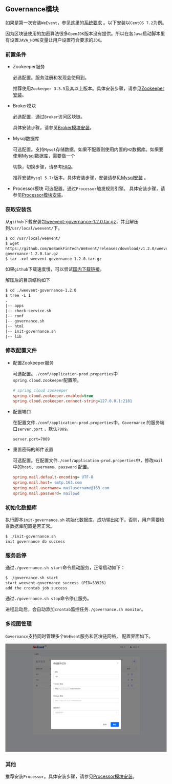 ## Governance模块
如果是第一次安装`WeEvent`，参见这里的[系统要求](../environment.html) 。以下安装以`CentOS 7.2`为例。

因为区块链使用的加密算法很多`OpenJDK`版本没有提供。所以在各`Java`启动脚本里有设置`JAVA_HOME`变量让用户设置符合要求的`JDK`。

### 前置条件

- Zookeeper服务

  必选配置。服务注册和发现会使用到。

  推荐使用`Zookeeper 3.5.5`及其以上版本。具体安装步骤，请参见[Zookeeper安装](https://zookeeper.apache.org/doc/r3.5.7/zookeeperStarted.html)。

- Broker模块

   必选配置，通过`Broker`访问区块链。

   具体安装步骤，请参见[Broker模块安装](./broker.html)。

- Mysql数据库

  可选配置。支持`Mysql`存储数据，如果不配置则使用内置的`H2`数据库。如果要使用Mysql数据库，需要做一个

  切换，切换步骤，请参考[FAQ](https://weeventdoc.readthedocs.io/zh_CN/latest/faq/weevent.html)。

  推荐安装`Mysql 5.7+`版本。具体安装步骤，安装请参见[Mysql安装](http://dev.mysql.com/downloads/mysql/) 。
  
- Processor模块
  可选配置。通过`Processor`触发规则引擎。
  具体安装步骤，请参见[Processor模块安装](./processor.html)。


### 获取安装包

从`github`下载安装包[weevent-governance-1.2.0.tar.gz](https://github.com/WeBankFinTech/WeEvent/releases/download/v1.2.0/weevent-governance-1.2.0.tar.gz)，并且解压到`/usr/local/weevent/`下。

```shell
$ cd /usr/local/weevent/
$ wget https://github.com/WeBankFinTech/WeEvent/releases/download/v1.2.0/weevent-governance-1.2.0.tar.gz
$ tar -xvf weevent-governance-1.2.0.tar.gz
```

如果`github`下载速度慢，可以尝试[国内下载链接](https://www.fisco.com.cn/cdn/weevent/download/releases/v1.2.0/weevent-governance-1.2.0.tar.gz)。

解压后的目录结构如下

```
$ cd ./weevent-governance-1.2.0
$ tree -L 1
.
|-- apps
|-- check-service.sh
|-- conf
|-- governance.sh
|-- html
|-- init-governance.sh
|-- lib
```

### 修改配置文件

- 配置Zookeeper服务

  可选配置。`./conf/application-prod.properties`中`spring.cloud.zookeeper`配置项。
  
  ```ini
  # spring cloud zookeeper
  spring.cloud.zookeeper.enabled=true
  spring.cloud.zookeeper.connect-string=127.0.0.1:2181
  ```
  
- 配置端口

  在配置文件`./conf/application-prod.properties`中，`Governance` 的服务端口`server.port` ，默认`7009`。

  ```
  server.port=7009
  ```

- 重置密码的邮件设置

    可选配置。在配置文件`./conf/application-prod.properties`中，修改`mail`中的`host`、`username`、`password` 配置。

    ```ini
	spring.mail.default-encoding= UTF-8
	spring.mail.host= smtp.163.com
	spring.mail.username= mailusername@163.com
	spring.mail.password= mailpwd
    ```

### 初始化数据库

执行脚本`init-governance.sh` 初始化数据库，成功输出如下。否则，用户需要检查数据库配置是否正常。

```shell
$ ./init-governance.sh
init governance db success
```

### 服务启停

通过`./governance.sh start`命令启动服务，正常启动如下：

```shell
$ ./governance.sh start
start weevent-governance success (PID=53926)
add the crontab job success
```

通过`./governance.sh stop`命令停止服务。  

进程启动后，会自动添加`crontab`监控任务`./governance.sh monitor`。


### 多视图管理

`Governance`支持同时管理多个`WeEvent`服务和区块链网络， 配置界面如下。

![Governance-multi-view.png](../../image/Governance-multi-view.png)


### 其他
推荐安装`Processor`。具体安装步骤，请参见[Processor模块安装](./processor.html)。

